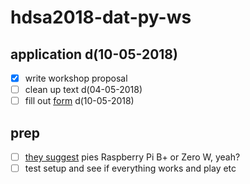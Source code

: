 # hdsa2018-dat-py-ws

## application d(10-05-2018)

- [x] write workshop proposal
- [ ] clean up text d(04-05-2018)
- [ ] fill out [form](https://docs.google.com/forms/d/e/1FAIpQLSeAmv9ae0AJV8kkXtSFFohQ_Dy7HsDa0h4LwbPaeqSLPUG3SA/viewform) d(10-05-2018)

## prep

- [ ] [they suggest](https://guides.newcomputers.group/installing-dat-raspberry-pi.html) pies Raspberry Pi B+ or Zero W, yeah?
- [ ] test setup and see if everything works and play etc